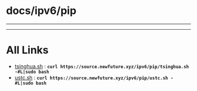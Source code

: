 
# docs/ipv6/pip
---



---

# All Links

* [tsinghua.sh](tsinghua.sh) : **`curl https://source.newfuture.xyz/ipv6/pip/tsinghua.sh -#L|sudo bash`** 
* [ustc.sh](ustc.sh) : **`curl https://source.newfuture.xyz/ipv6/pip/ustc.sh -#L|sudo bash`** 
